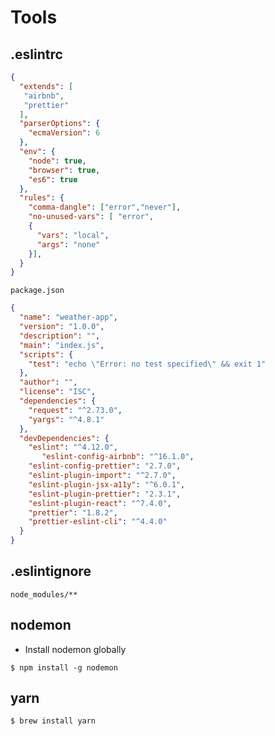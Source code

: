 # Tools
## .eslintrc
```json
{
  "extends": [
   "airbnb",
   "prettier"
  ],
  "parserOptions": {
    "ecmaVersion": 6
  },
  "env": {
    "node": true,
    "browser": true,
    "es6": true
  },
  "rules": {
    "comma-dangle": ["error","never"],
    "no-unused-vars": [ "error",
    {
      "vars": "local",
      "args": "none"
    }],
  }
}
```

`package.json`

```json
{
  "name": "weather-app",
  "version": "1.0.0",
  "description": "",
  "main": "index.js",
  "scripts": {
    "test": "echo \"Error: no test specified\" && exit 1"
  },
  "author": "",
  "license": "ISC",
  "dependencies": {
    "request": "^2.73.0",
    "yargs": "^4.8.1"
  },
  "devDependencies": {
    "eslint": "^4.12.0",
       "eslint-config-airbnb": "^16.1.0",
    "eslint-config-prettier": "2.7.0",
    "eslint-plugin-import": "^2.7.0",
    "eslint-plugin-jsx-a11y": "^6.0.1",
    "eslint-plugin-prettier": "2.3.1",
    "eslint-plugin-react": "^7.4.0",
    "prettier": "1.8.2",
    "prettier-eslint-cli": "^4.4.0"
  }
}
```

## .eslintignore
```
node_modules/**
```

## nodemon
* Install nodemon globally

`$ npm install -g nodemon`

## yarn
`$ brew install yarn`



